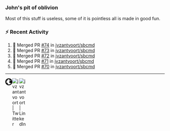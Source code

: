 ### John's pit of oblivion

Most of this stuff is useless, some of it is pointless all is made in good fun.

### :zap: Recent Activity

<!--START_SECTION:activity-->
1. 🎉 Merged PR [#74](https://github.com/jvzantvoort/sbcmd/pull/74) in [jvzantvoort/sbcmd](https://github.com/jvzantvoort/sbcmd)
2. 🎉 Merged PR [#73](https://github.com/jvzantvoort/sbcmd/pull/73) in [jvzantvoort/sbcmd](https://github.com/jvzantvoort/sbcmd)
3. 🎉 Merged PR [#72](https://github.com/jvzantvoort/sbcmd/pull/72) in [jvzantvoort/sbcmd](https://github.com/jvzantvoort/sbcmd)
4. 🎉 Merged PR [#71](https://github.com/jvzantvoort/sbcmd/pull/71) in [jvzantvoort/sbcmd](https://github.com/jvzantvoort/sbcmd)
5. 🎉 Merged PR [#70](https://github.com/jvzantvoort/sbcmd/pull/70) in [jvzantvoort/sbcmd](https://github.com/jvzantvoort/sbcmd)
<!--END_SECTION:activity-->

---

[<img align="left" alt="jvzantvoort.org" width="22px" src="https://raw.githubusercontent.com/iconic/open-iconic/master/svg/globe.svg" />][website]
[<img align="left" alt="jvzantvoort | Twitter" width="22px" src="https://cdn.jsdelivr.net/npm/simple-icons@v3/icons/twitter.svg" />][twitter]
[<img align="left" alt="jvzantvoort | LinkedIn" width="22px" src="https://cdn.jsdelivr.net/npm/simple-icons@v3/icons/linkedin.svg" />][linkedin]


[website]: https://vanzantvoort.org/
[twitter]: https://twitter.com/jvanzantvoort
[linkedin]: https://www.linkedin.com/in/johnvanzantvoort/
